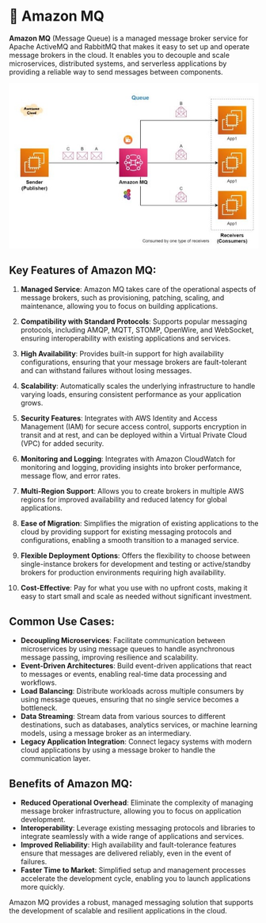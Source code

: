 # 📨 Amazon MQ

**Amazon MQ** (Message Queue) is a managed message broker service for Apache ActiveMQ and RabbitMQ that makes it easy to set up and operate message brokers in the cloud. It enables you to decouple and scale microservices, distributed systems, and serverless applications by providing a reliable way to send messages between components.

![Amazon MQ Diagram](../imgs/amazon-mq.jpg)

## Key Features of Amazon MQ:

1. **Managed Service**: Amazon MQ takes care of the operational aspects of message brokers, such as provisioning, patching, scaling, and maintenance, allowing you to focus on building applications.

2. **Compatibility with Standard Protocols**: Supports popular messaging protocols, including AMQP, MQTT, STOMP, OpenWire, and WebSocket, ensuring interoperability with existing applications and services.

3. **High Availability**: Provides built-in support for high availability configurations, ensuring that your message brokers are fault-tolerant and can withstand failures without losing messages.

4. **Scalability**: Automatically scales the underlying infrastructure to handle varying loads, ensuring consistent performance as your application grows.

5. **Security Features**: Integrates with AWS Identity and Access Management (IAM) for secure access control, supports encryption in transit and at rest, and can be deployed within a Virtual Private Cloud (VPC) for added security.

6. **Monitoring and Logging**: Integrates with Amazon CloudWatch for monitoring and logging, providing insights into broker performance, message flow, and error rates.

7. **Multi-Region Support**: Allows you to create brokers in multiple AWS regions for improved availability and reduced latency for global applications.

8. **Ease of Migration**: Simplifies the migration of existing applications to the cloud by providing support for existing messaging protocols and configurations, enabling a smooth transition to a managed service.

9. **Flexible Deployment Options**: Offers the flexibility to choose between single-instance brokers for development and testing or active/standby brokers for production environments requiring high availability.

10. **Cost-Effective**: Pay for what you use with no upfront costs, making it easy to start small and scale as needed without significant investment.

## Common Use Cases:

- **Decoupling Microservices**: Facilitate communication between microservices by using message queues to handle asynchronous message passing, improving resilience and scalability.
- **Event-Driven Architectures**: Build event-driven applications that react to messages or events, enabling real-time data processing and workflows.
- **Load Balancing**: Distribute workloads across multiple consumers by using message queues, ensuring that no single service becomes a bottleneck.
- **Data Streaming**: Stream data from various sources to different destinations, such as databases, analytics services, or machine learning models, using a message broker as an intermediary.
- **Legacy Application Integration**: Connect legacy systems with modern cloud applications by using a message broker to handle the communication layer.

## Benefits of Amazon MQ:

- **Reduced Operational Overhead**: Eliminate the complexity of managing message broker infrastructure, allowing you to focus on application development.
- **Interoperability**: Leverage existing messaging protocols and libraries to integrate seamlessly with a wide range of applications and services.
- **Improved Reliability**: High availability and fault-tolerance features ensure that messages are delivered reliably, even in the event of failures.
- **Faster Time to Market**: Simplified setup and management processes accelerate the development cycle, enabling you to launch applications more quickly.

Amazon MQ provides a robust, managed messaging solution that supports the development of scalable and resilient applications in the cloud.
